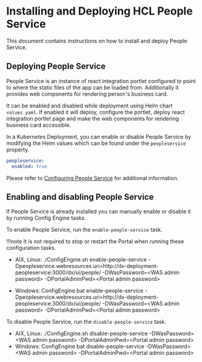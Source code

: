 # Installing and Deploying HCL People Service

This document contains instructions on how to install and deploy People Service.

## Deploying People Service

People Service is an instance of react integration portlet configured to point to where the static files of the app can be loaded from. Additionally it provides web components for rendering person's business card.

It can be enabled and disabled while deployment using Helm chart `values.yaml`. If enabled it will deploy, configure the portlet, deploy react integration portlet page and make the web components for rendering business card accessible.

In a Kubernetes Deployment, you can enable or disable People Service by modifying the Helm values which can be found under the `peopleservice` property.

```yaml
peopleservice:
  enabled: true
```

Please refer to [Configuring People Service](./configuration.md) for additional information.

## Enabling and disabling People Service

If People Service is already installed you can manually enable or disable it by running Config Engine tasks.

To enable People Service, run the `enable-people-service` task.

!!!note
    It is not required to stop or restart the Portal when running these configuration tasks.

- AIX, Linux: ./ConfigEngine.sh enable-people-service -Dpeopleservice.webresources.uri=http://dx-deployment-peopleservice:3000/dx/ui/people/ -DWasPassword=&lt;WAS admin password&gt; -DPortalAdminPwd=&lt;Portal admin password&gt;

- Windows: ConfigEngine.bat enable-people-service -Dpeopleservice.webresources.uri=http://dx-deployment-peopleservice:3000/dx/ui/people/ -DWasPassword=&lt;WAS admin password&gt; -DPortalAdminPwd=&lt;Portal admin password&gt;

To disable People Service, run the `disable-people-service` task.

- AIX, Linux: ./ConfigEngine.sh disable-people-service -DWasPassword=&lt;WAS admin password&gt; -DPortalAdminPwd=&lt;Portal admin password&gt;
- Windows: ConfigEngine.bat disable-people-service -DWasPassword=&lt;WAS admin password&gt; -DPortalAdminPwd=&lt;Portal admin password&gt;
